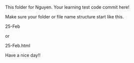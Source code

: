 This folder for Nguyen.
Your learning test code commit here!

Make sure your folder or file name structure start like this.

25-Feb 

or 

25-Feb.html

Have a nice day!!
